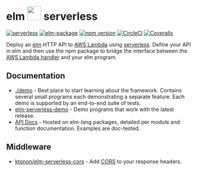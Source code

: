 # elm <img src="https://raw.githubusercontent.com/ktonon/elm-serverless/master/es-logo-small.png" width="37"> serverless

[![serverless](http://public.serverless.com/badges/v3.svg)](http://www.serverless.com)
[![elm-package](https://img.shields.io/badge/elm-4.0.1-blue.svg)](http://package.elm-lang.org/packages/ktonon/elm-serverless/latest)
[![npm version](https://img.shields.io/npm/v/elm-serverless.svg)](https://www.npmjs.com/package/elm-serverless)
[![CircleCI](https://img.shields.io/circleci/project/github/ktonon/elm-serverless/master.svg)](https://circleci.com/gh/ktonon/elm-serverless)
[![Coveralls](https://img.shields.io/coveralls/ktonon/elm-serverless.svg?label=coverage%3Ajs)](https://coveralls.io/github/ktonon/elm-serverless)

Deploy an [elm][] HTTP API to [AWS Lambda][] using [serverless][]. Define your API in elm and then use the npm package to bridge the interface between the [AWS Lambda handler][] and your elm program.


## Documentation

* [./demo][] - Best place to start learning about the framework. Contains several small programs each demonstrating a separate feature. Each demo is supported by an end-to-end suite of tests.
* [elm-serverless-demo][] - Demo programs that work with the latest release.
* [API Docs][] - Hosted on elm-lang packages, detailed per module and function documentation. Examples are doc-tested.

## Middleware

* [ktonon/elm-serverless-cors][] - Add [CORS][] to your response headers.


[API Docs]:http://package.elm-lang.org/packages/ktonon/elm-serverless/latest/Serverless
[./demo]:https://github.com/ktonon/elm-serverless/blob/master/demo
[AWS Lambda handler]:http://docs.aws.amazon.com/lambda/latest/dg/nodejs-prog-model-handler.html
[AWS Lambda]:https://aws.amazon.com/lambda
[CORS]:https://en.wikipedia.org/wiki/Cross-origin_resource_sharing
[elm-serverless-demo]:https://github.com/ktonon/elm-serverless-demo
[elm]:http://elm-lang.org/
[ktonon/elm-serverless-cors]:https://github.com/ktonon/elm-serverless-cors
[serverless]:https://serverless.com/

